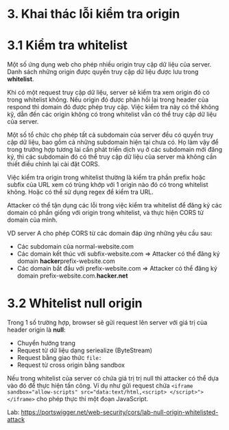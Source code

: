 # 3. Khai thác lỗi kiểm tra origin

# 3.1 Kiểm tra whitelist

Một số ứng dụng web cho phép nhiều origin truy cập dữ liệu của server. Danh sách những origin được quyền truy cập dữ liệu 
được lưu trong **whitelist**. 

Khi có một request truy cập dữ liệu, server sẽ kiểm tra xem origin đó có trong whitelist không. 
Nếu origin đó được phản hồi lại trong header của respond thì domain đó được phép truy cập. 
Việc kiểm tra này có thể không kỹ, dẫn đến các origin không có trong whitelist vẫn có thể truy cập dữ liệu của server. 

Một số tổ chức cho phép tất cả subdomain của server đều có quyền truy cập dữ liệu, bao gồm cả những subdomain hiện tại chưa 
có. Họ làm vậy để trong trường hợp tương lai cần phát triển dịch vụ ở các subdomain mới đăng ký, thì các subdomain đó có thể 
truy cập dữ liệu của server mà không cần thiết điều chỉnh lại cài đặt CORS.

Việc kiểm tra origin trong whitelist thường là kiểm tra phần prefix hoặc subfix của URL xem có trùng khớp với 1 origin nào đó 
có trong whitelist không. Hoặc có thể sử dụng regex để kiểm tra URL.

Attacker có thể tận dụng các lỗi trong việc kiểm tra whitelist để đăng ký các domain có phần giống với origin trong whitelist, 
và thực hiện CORS từ domain của mình.

VD server A cho phép CORS từ các domain đáp ứng những yêu cầu sau:
- Các subdomain của normal-website.com 
- Các domain kết thúc với subfix-website.com => Attacker có thể đăng ký domain **hacker**prefix-website.com
- Các domain bắt đầu với prefix-website.com => Attacker có thể đăng ký domain prefix-website.com.**hacker.net**

# 3.2 Whitelist null origin

Trong 1 số trường hợp, browser sẽ gửi request lên server với giá trị của header origin là **null**:
- Chuyển hướng trang
- Request từ dữ liệu dạng seriealize (ByteStream)
- Request bằng giao thức ```file:```
- Request từ cross origin bằng sandbox

Nếu trong whitelist của server có chứa giá trị trị null thì attacker có thể dựa vào đó để thực hiện tấn công. Ví dụ như 
gửi request chứa ```<iframe sandbox="allow-scripts" src="data:text/html,<script> </script>"></iframe>``` cho phép thực thi 
một đoạn JavaScript.

Lab: https://portswigger.net/web-security/cors/lab-null-origin-whitelisted-attack
